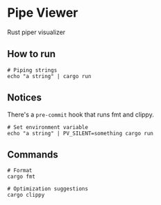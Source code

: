 # Pipe Viewer
Rust piper visualizer


## How to run

```
# Piping strings
echo "a string" | cargo run
```

## Notices
There's a ```pre-commit``` hook that runs fmt and clippy.

```
# Set environment variable
echo "a string" | PV_SILENT=something cargo run
```

## Commands

```
# Format
cargo fmt
```

```
# Optimization suggestions
cargo clippy
```